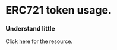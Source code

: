 <h1>ERC721 token usage.</h1>
<h3>Understand little</h3>
<p>
  Click <a href="https://www.youtube.com/watch?v=2bjVWclBD_s">here</a> for the
  resource.
</p>
